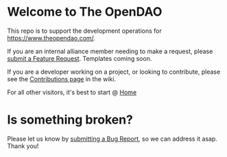 # Welcome to The OpenDAO
This repo is to support the development operations for https://www.theopendao.com/.

If you are an internal alliance member needing to make a request, please [submit a Feature Request](https://github.com/TheOpenDAOdev/.github/issues/new?assignees=&labels=enhancement&template=feature_request.md&title=).  Templates coming soon.

If you are a developer working on a project, or looking to contribute, please see the [Contributions page](https://github.com/TheOpenDAOdev/.github/wiki/Contributions) in the wiki.

For all other visitors, it's best to start @ [Home](https://github.com/TheOpenDAOdev/.github/wiki)

# Is something broken?
Please let us know by [submitting a Bug Report](https://github.com/TheOpenDAOdev/.github/issues/new?assignees=&labels=bug&template=bug_report.md&title=), so we can address it asap.  Thank you!

